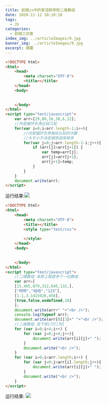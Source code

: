 ```yaml
---
title: 前端js中的冒泡排序和二维数组
date: 2020-11-12 10:10:10
tags:
  - JS
categories:
  - 前端三剑客
index_img: ../articleImages/9.jpg
banner_img: ../articleImages/9.jpg
excerpt: 摘要
---
```

<meta name="referrer" content="no-referrer"/>

```html
<!DOCTYPE html>
<html>
	<head>
		<meta charset="UTF-8">
		<title></title>
	</head>
	<body>
		
		
	</body>
</html>
<script type="text/javascript">
	var arr=[29,80,16,38,6,12];
	//外层循环负责比较几轮
	for(var i=0;i<arr.length-1;i++){
		//内层循环负责每轮比较的次数
		//大于小于决定顺序逆序排序
		for(var j=0;j<arr.length-1-i;j++){
			if (arr[j]>arr[j+1]) {
				var temp=arr[j];
				arr[j]=arr[j+1];
				arr[j+1]=temp;
			}
		}
	}
	document.write(arr);
</script>
```
运行结果:![](https://img-blog.csdnimg.cn/5a0b456d8bda4d6281403d53b8756af5.png)

```html
<!DOCTYPE html>
<html>
	<head>
		<meta charset="UTF-8">
		<title></title>
		<style type="text/css">
			
		</style>
	</head>
	<body>
		
		
	</body>
</html>
<script type="text/javascript">
	//二维数组 本质上就是多个一位数组
	var arr=[
	[15,465,879,312,645,132,],
	["呵呵","哈哈","123"],
	[1.1,3.1415926,456],
	[true,false,undefined,18]
	];
	document.write(arr+" "+"<br />");
	console.log(typeof arr);
	document.write(arr[0][3]+" "+"<br />");
	//二维数组 双下标[行][列]
	for (var i=0;i<4;i++) {
		for (var j=0;j<4;j++){
			document.write(arr[i][j]+" ");
		}
		document.write("<br />");
	}
	for (var i=0;i<arr.length;i++) {
		for (var j=0;j<arr[i].length;j++){
			document.write(arr[i][j]+" ");
		}
		document.write("<br />");
	}
</script>
```
运行结果:
![](https://img-blog.csdnimg.cn/a389ccdebd154f6b86f18d865cbf088e.png)

